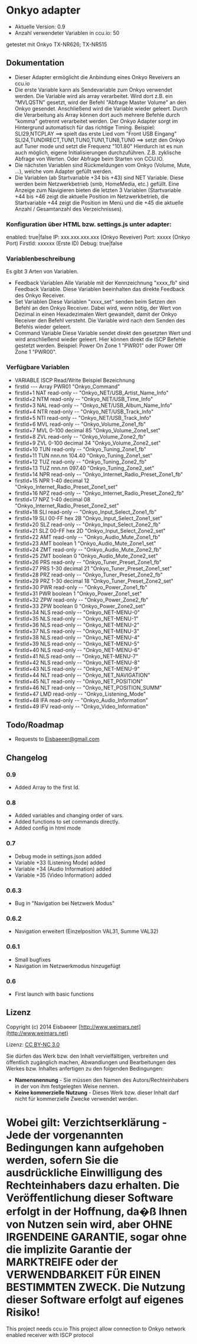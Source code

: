 Onkyo adapter
======

* Aktuelle Version: 0.9
* Anzahl verwendeter Variablen in ccu.io: 50

getestet mit Onkyo TX-NR626; TX-NR515 

## Dokumentation

* Dieser Adapter ermöglicht die Anbindung eines Onkyo Reveivers an ccu.io
* Die erste Variable kann als Sendevariable zum Onkyo verwendet werden. Die Variable 
  wird als array verarbeitet. Wird dort z.B. ein "MVLQSTN" gesetzt, wird der 
  Befehl "Abfrage Master Volume" an den Onkyo gesendet. Anschließend wird die 
  Variable wieder geleert. Durch die Verarbeitung als Array können dort auch 
  mehrere Befehle durch "komma" getrennt verarbeitet werden. Der Onkyo Adapter sorgt 
  im Hintergrund automatisch für das richtige Timing.
  Beispiel:
  SLI29,NTCPLAY ==> spielt das erste Lied vom "Front USB Eingang"
  SLI24,TUNDIRECT,TUN1,TUN0,TUN1,TUN8,TUN0 ==> setzt den Onkyo auf Tuner mode 
  und setzt die Frequenz "101.80"
  Hierdurch ist es nun auch möglich, eigene Initialisierungen durchzuführen. Z.B. 
  zyklische Abfrage von Werten. Oder Abfrage beim Starten von CCU.IO.
* Die nächsten Variablen sind Rückmeldungen vom Onkyo (Volume, Mute, ...), 
  welche vom Adapter gefüllt werden. 
* Die Variablen (ab Startvariable +34 bis +43) sind NET Variable. Diese werden 
  beim Netzwerkbetrieb (smb, HomeMedia, etc.) gefüllt. Eine Anzeige zum 
  Navigieren bieten die letzten 3 Variablen (Startvariable +44 bis +46 zeigt die aktuelle 
  Position im Netzwerkbetrieb, die Startvariable +44 zeigt die Position im Menü und
  die +45 die aktuelle Anzahl / Gesamtanzahl des Verzeichnisses).
  
### Konfiguration über HTML bzw. settings.js unter adapter:
enabled:  true|false
IP:       xxx.xxx.xxx.xxx (Onkyo Reveiver)
Port:     xxxxx  (Onkyo Port)
FirstId:  xxxxxx  (Erste ID) 
Debug:    true|false
  
### Variablenbeschreibung
Es gibt 3 Arten von Variablen. 
* Feedback Variablen
Alle Variable mit der Kennzeichnung "xxxx_fb" sind Feedback Variable. Diese 
Variablen beeinhalten das direkte Feedback des Onkyo Receiver.
* Set Variablen
Diese Variablen "xxxx_set" senden beim Setzen den Befehl an den Onkyo Receiver. Dabei wird, 
wenn nötig, der Wert von Dezimal in einen Hexadezimalen Wert gewandelt, damit der
Onkyo Receiver den Befehl versteht. Die Variable wird nach dem Senden des Befehls 
wieder geleert.
* Command Variable
Diese Variable sendet direkt den gesetzten Wert und wird anschließend wieder geleert.
Hier können direkt die ISCP Befehle gestetzt werden. Beispiel: Power On Zone 1 "PWR01"
oder Power Off Zone 1 "PWR00".


### Verfügbare Variablen
* VARIABLE      ISCP  Read/Write      Beispiel    Bezeichnung
* firstId       ---   Array           PWR01       "Onkyo_Command"                
* firstId+1 	  NAT   read-only       --          "Onkyo_NET/USB_Artist_Name_Info"
* firstId+2     NTM   read-only       --          "Onkyo_NET/USB_Time_Info"
* firstId+3     NAL   read-only       --          "Onkyo_NET/USB_Album_Name_Info"
* firstId+4     NTR   read-only       --          "Onkyo_NET/USB_Track_Info"
* firstId+5     NTI   read-only       --          "Onkyo_NET/USB_Track_Info"
* firstId+6     MVL   read-only       --          "Onkyo_Volume_Zone1_fb"
* firstId+7     MVL   0-100 decimal   85          "Onkyo_Volume_Zone1_set"
* firstId+8     ZVL   read-only       --          "Onkyo_Volume_Zone2_fb"
* firstId+9     ZVL   0-100 decimal   34          "Onkyo_Volume_Zone2_set"
* firstId+10    TUN   read-only       --          "Onkyo_Tuning_Zone1_fb"
* firstId+11    TUN   nnn.nn          104.40      "Onkyo_Tuning_Zone1_set"        
* firstId+12    TUZ   read-only       --          "Onkyo_Tuning_Zone2_fb"
* firstId+13    TUZ   nnn.nn          097.40      "Onkyo_Tuning_Zone2_set"        
* firstId+14    NPR   read-only       --          "Onkyo_Internet_Radio_Preset_Zone1_fb"
* firstId+15    NPR   1-40 decimal    12          "Onkyo_Internet_Radio_Preset_Zone1_set"
* firstId+16    NPZ   read-only       --          "Onkyo_Internet_Radio_Preset_Zone2_fb"
* firstId+17    NPZ   1-40 decimal    08          "Onkyo_Internet_Radio_Preset_Zone2_set"
* firstId+18    SLI   read-only       --          "Onkyo_Input_Select_Zone1_fb"
* firstId+19    SLI   00-FF hex       2B          "Onkyo_Input_Select_Zone1_set"
* firstId+20    SLZ   read-only       --          "Onkyo_Input_Select_Zone2_fb"
* firstId+21    SLZ   00-FF hex       2D          "Onkyo_Input_Select_Zone2_set"
* firstId+22    AMT   read-only       --          "Onkyo_Audio_Mute_Zone1_fb"
* firstId+23    AMT   boolean         1           "Onkyo_Audio_Mute_Zone1_set"
* firstId+24    ZMT   read-only       --          "Onkyo_Audio_Mute_Zone2_fb"
* firstId+25    ZMT   boolean         0           "Onkyo_Audio_Mute_Zone2_set"
* firstId+26    PRS   read-only       --          "Onkyo_Tuner_Preset_Zone1_fb"
* firstId+27    PRS   1-30 decimal    21          "Onkyo_Tuner_Preset_Zone1_set"
* firstId+28    PRZ   read-only       --          "Onkyo_Tuner_Preset_Zone2_fb"
* firstId+29    PRZ   1-30 decimal    18          "Onkyo_Tuner_Preset_Zone2_set"
* firstId+30    PWR   read-only       --          "Onkyo_Power_Zone1_fb"
* firstId+31    PWR   boolean         1           "Onkyo_Power_Zone1_set"
* firstId+32    ZPW   read-only       --          "Onkyo_Power_Zone2_fb"
* firstId+33    ZPW   boolean         0           "Onkyo_Power_Zone2_set"
* firstId+34    NLS   read-only       --          "Onkyo_NET-MENU-0"
* firstId+35    NLS   read-only       --          "Onkyo_NET-MENU-1"
* firstId+36    NLS   read-only       --          "Onkyo_NET-MENU-2"
* firstId+37    NLS   read-only       --          "Onkyo_NET-MENU-3"
* firstId+38    NLS   read-only       --          "Onkyo_NET-MENU-4"
* firstId+39    NLS   read-only       --          "Onkyo_NET-MENU-5"
* firstId+40    NLS   read-only       --          "Onkyo_NET-MENU-6"
* firstId+41    NLS   read-only       --          "Onkyo_NET-MENU-7"
* firstId+42    NLS   read-only       --          "Onkyo_NET-MENU-8"
* firstId+43    NLS   read-only       --          "Onkyo_NET-MENU-9"
* firstId+44    NLT   read-only       --          "Onkyo_NET_NAVIGATION"
* firstId+45    NLT   read-only       --          "Onkyo_NET_POSITION"
* firstId+46    NLT   read-only       --          "Onkyo_NET_POSITION_SUMM"
* firstId+47    LMD   read-only       --          "Onkyo_Listening_Mode"
* firstId+48    IFA   read-only       --          "Onkyo_Audio_Information"
* firstId+49    IFV   read-only       --          "Onkyo_Video_Information"
  

## Todo/Roadmap
* Requests to Eisbaeeer@gmail.com

## Changelog

### 0.9
* Added Array to the first Id.

### 0.8
* Added variables and changing order of vars.
* Added functions to set commands directly. 
* Added config in html mode

### 0.7
* Debug mode in settings.json added
* Variable +33 (Listening Mode) added
* Variable +34 (Audio Information) added
* Variable +35 (Video Information) added

### 0.6.3
* Bug in "Navigation bei Netzwerk Modus"

### 0.6.2
* Navigation erweitert (Einzelposition VAL31, Summe VAL32)

### 0.6.1
* Small bugfixes
* Navigation im Netzwerkmodus hinzugefügt

### 0.6
* First launch with basic functions

## Lizenz

Copyright (c) 2014 Eisbaeeer [http://www.weimars.net](http://www.weimars.net)

Lizenz: [CC BY-NC 3.0](http://creativecommons.org/licenses/by-nc/3.0/de/)

Sie dürfen das Werk bzw. den Inhalt vervielfältigen, verbreiten und öffentlich zugänglich machen,
Abwandlungen und Bearbeitungen des Werkes bzw. Inhaltes anfertigen zu den folgenden Bedingungen:

  * **Namensnennung** - Sie müssen den Namen des Autors/Rechteinhabers in der von ihm festgelegten Weise nennen.
  * **Keine kommerzielle Nutzung** - Dieses Werk bzw. dieser Inhalt darf nicht für kommerzielle Zwecke verwendet werden.

Wobei gilt:
Verzichtserklärung - Jede der vorgenannten Bedingungen kann aufgehoben werden, sofern Sie die ausdrückliche Einwilligung des Rechteinhabers dazu erhalten.
Die Veröffentlichung dieser Software erfolgt in der Hoffnung, da�ß Ihnen von Nutzen sein wird, aber OHNE IRGENDEINE GARANTIE, sogar ohne die implizite Garantie der MARKTREIFE oder der VERWENDBARKEIT FÜR EINEN BESTIMMTEN ZWECK. Die Nutzung dieser Software erfolgt auf eigenes Risiko!
=====
This project needs ccu.io
This project allow connection to Onkyo network enabled receiver with ISCP protocol
